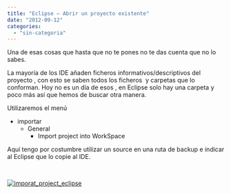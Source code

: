 ```yaml
---
title: "Eclipse – Abrir un proyecto existente"
date: "2012-09-12"
categories: 
  - "sin-categoria"
---
```


Una de esas cosas que hasta que no te pones no te das cuenta que no lo sabes.

La mayoría de los IDE añaden ficheros informativos/descriptivos del proyecto , con esto se saben todos los ficheros  y carpetas que lo conforman. Hoy no es un día de esos , en Eclipse solo hay una carpeta y poco más así que hemos de buscar otra manera.

Utilizaremos el menú

- importar
    - General
        - Import project into WorkSpace

Aquí tengo por costumbre utilizar un source en una ruta de backup e indicar al Eclipse que lo copie al IDE.

 

[![imporat_project_eclipse](images/7878908824_40b69f904d_z.jpg)](https://www.flickr.com/photos/12949201@N08/7878908824/ "imporat_project_eclipse por sicotico, en Flickr")

